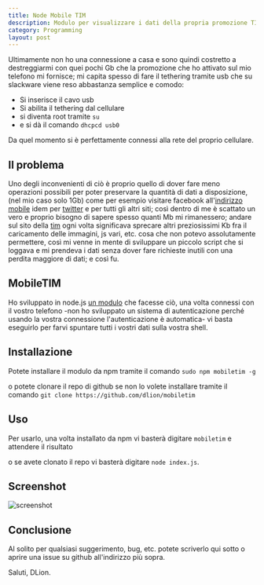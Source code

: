 ```yaml
---
title: Node Mobile TIM
description: Modulo per visualizzare i dati della propria promozione TIM direttamente da shell
category: Programming
layout: post
---
```


Ultimamente non ho una connessione a casa e sono quindi costretto a destreggiarmi con quei pochi Gb che la promozione che ho attivato sul mio telefono mi fornisce; mi capita spesso di fare il tethering tramite usb che su slackware viene reso abbastanza semplice e comodo:

* Si inserisce il cavo usb
* Si abilita il tethering dal cellulare
* si diventa root tramite `su`
* e si dà il comando `dhcpcd usb0`

Da quel momento si è perfettamente connessi alla rete del proprio cellulare.

## Il problema

Uno degli inconvenienti di ciò è proprio quello di dover fare meno operazioni possibili per poter preservare la quantità di dati a disposizione, (nel mio caso solo 1Gb) come per esempio visitare facebook all'[indirizzo mobile](http://m.facebook.com) idem per [twitter](http://m.twitter.com) e per tutti gli altri siti; così dentro di me è scattato un vero e proprio bisogno di sapere spesso quanti Mb mi rimanessero; andare sul sito della [tim](http://tim.it) ogni volta significava sprecare altri preziosissimi Kb fra il caricamento delle immagini, js vari, etc. cosa che non potevo assolutamente permettere, così mi venne in mente di sviluppare un piccolo script che si loggava e mi prendeva i dati senza dover fare richieste inutili con una perdita maggiore di dati; e così fu.

## MobileTIM

Ho sviluppato in node.js [un modulo](https://github.com/dlion/mobiletim) che facesse ciò, una volta connessi con il vostro telefono -non ho sviluppato un sistema di autenticazione perché usando la vostra connessione l'autenticazione è automatica- vi basta eseguirlo per farvi spuntare tutti i vostri dati sulla vostra shell.

## Installazione

Potete installare il modulo da npm tramite il comando `sudo npm mobiletim -g`

o potete clonare il repo di github se non lo volete installare tramite il comando `git clone https://github.com/dlion/mobiletim`

## Uso

Per usarlo, una volta installato da npm vi basterà digitare `mobiletim` e attendere il risultato

o se avete clonato il repo vi basterà digitare `node index.js`.

## Screenshot

![screenshot](http://i.imgur.com/eUdZb89.jpg)

## Conclusione

Al solito per qualsiasi suggerimento, bug, etc. potete scriverlo qui sotto o aprire una issue su github all'indirizzo più sopra.

Saluti, DLion.

